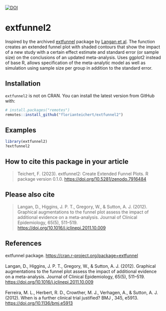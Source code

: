 [![DOI](https://zenodo.org/badge/632107602.svg)](https://zenodo.org/badge/latestdoi/632107602)

# extfunnel2

Inspired by the archived
<a href="https://cran.r-project.org/package=extfunnel">extfunnel</a>
package by
<a href="https://doi.org/10.1016/j.jclinepi.2011.10.009">Langan et
al</a>. The function creates an extended funnel plot with shaded
contours that show the impact of a new study with a certain effect
estimate and standard error (or sample size) on the conclusions of an
updated meta-analysis. Uses ggplot2 instead of base R, allows
specification of the meta-analytic model as well as simulation using
sample size per group in addition to the standard error.


## Installation

`extfunnel2` is not on CRAN. You can install the latest version from
GitHub with:

``` r
# install.packages("remotes")
remotes::install_github("florianteichert/extfunnel2")
```

## Examples

``` r
library(extfunnel2)
?extfunnel2
```

## How to cite this package in your article

> Teichert, F. (2023). extfunnel2: 
> Create Extended Funnel Plots. R package version 0.1.0.
> <https://doi.org/10.5281/zenodo.7916484>

## Please also cite
> Langan, D., Higgins, J. P. T., Gregory, W., & Sutton, A. J. (2012). 
> Graphical augmentations to the funnel plot assess the impact of 
> additional evidence on a meta-analysis. 
> Journal of Clinical Epidemiology, 65(5), 511–519. 
> <https://doi.org/10.1016/j.jclinepi.2011.10.009>


## References

extfunnel package. <https://cran.r-project.org/package=extfunnel> 
<br><br>
Langan, D., Higgins, J. P. T., Gregory, W., & Sutton, A. J. (2012). Graphical augmentations to the funnel plot assess the impact of additional evidence on a meta-analysis. Journal of Clinical Epidemiology, 65(5), 511–519. <https://doi.org/10.1016/j.jclinepi.2011.10.009> 
<br><br> 
Ferreira, M. L., Herbert, R. D., Crowther, M. J., Verhagen, A., & Sutton, A. J. (2012). When is a further clinical trial justified? BMJ , 345, e5913. <https://doi.org/10.1136/bmj.e5913>
